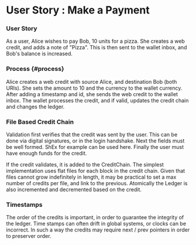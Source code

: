 # User Story : Make a Payment

### User Story

As a user, Alice wishes to pay Bob, 10 units for a pizza. She creates a web credit, and adds a note of "Pizza". This is then sent to the wallet inbox, and Bob's balance is increased.

### Process {#process}

Alice creates a web credit with source Alice, and destination Bob \(both URIs\).  She sets the amount to 10 and the currency to the wallet currency.  After adding a timestamp and id, she sends the web credit to the wallet inbox.  The wallet processes the credit, and if valid, updates the credit chain and changes the ledger.

### File Based Credit Chain

Validation first verifies that the credit was sent by the user.  This can be done via digital signatures, or in the login handshake.  Next the fields must be well formed.  ShEx for example can be used here.  Finally the user must have enough funds for the credit.

If the credit validates, it is added to the CreditChain.  The simplest implementation uses flat files for each block in the credit chain.  Given that files cannot grow indefinitely in length, it may be practical to set a max number of credits per file, and link to the previous.  Atomically the Ledger is also incremented and decremented based on the credit.

### Timestamps

The order of the credits is important, in order to guarantee the integrity of the ledger.  Time stamps can often drift in global systems, or clocks can be incorrect.  In such a way the credits may require next / prev pointers in order to preserver order.

